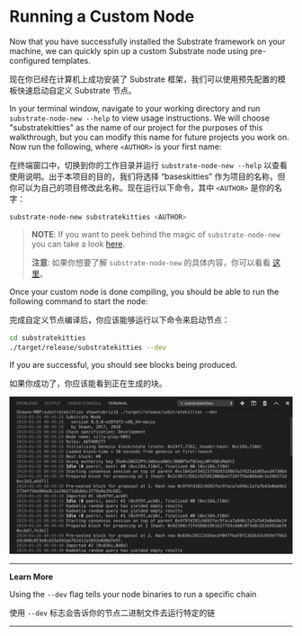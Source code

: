 Running a Custom Node
===

Now that you have successfully installed the Substrate framework on your machine, we can quickly spin up a custom Substrate node using pre-configured templates.

现在你已经在计算机上成功安装了 Substrate 框架，我们可以使用预先配置的模板快速启动自定义 Substrate 节点。

In your terminal window, navigate to your working directory and run `substrate-node-new --help` to view usage instructions. We will choose "substratekitties" as the name of our project for the purposes of this walkthrough, but you can modify this name for future projects you work on. Now run the following, where `<AUTHOR>` is your first name:

在终端窗口中，切换到你的工作目录并运行 `substrate-node-new --help` 以查看使用说明。出于本项目的目的，我们将选择 “baseskitties” 作为项目的名称，但你可以为自己的项目修改此名称。现在运行以下命令，其中 `<AUTHOR>` 是你的名字：

```bash
substrate-node-new substratekitties <AUTHOR>
```

> **NOTE**: If you want to peek behind the magic of `substrate-node-new` you can take a look [here](https://github.com/paritytech/substrate-up/blob/master/substrate-node-new).
>
> **注意**: 如果你想要了解 `substrate-node-new` 的具体内容，你可以看看 [这里](https://github.com/paritytech/substrate-up/blob/master/substrate-node-new)。

Once your custom node is done compiling, you should be able to run the following command to start the node:

完成自定义节点编译后，你应该能够运行以下命令来启动节点：

```bash
cd substratekitties
./target/release/substratekitties --dev
```

If you are successful, you should see blocks being produced.

如果你成功了，你应该能看到正在生成的块。

![An image of the node producing new blocks](./assets/building-blocks.png)

---
**Learn More**

Using the `--dev` flag tells your node binaries to run a specific chain

使用 `--dev` 标志会告诉你的节点二进制文件去运行特定的链

---